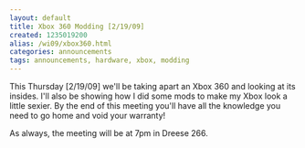 ```yaml
---
layout: default
title: Xbox 360 Modding [2/19/09]
created: 1235019200
alias: /wi09/xbox360.html
categories: announcements
tags: announcements, hardware, xbox, modding
---
```

This Thursday [2/19/09] we'll be taking apart an Xbox 360 and looking at its insides. I'll also be showing how I did some mods to make my Xbox look a little sexier. By the end of this meeting you'll have all the knowledge you need to go home and void your warranty!

As always, the meeting will be at 7pm in Dreese 266.
